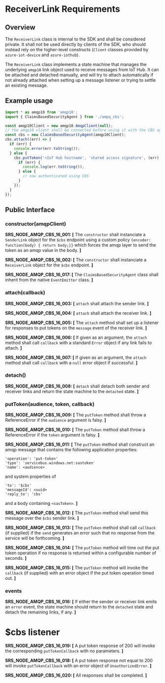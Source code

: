 # ReceiverLink Requirements

## Overview

The `ReceiverLink` class is internal to the SDK and shall be considered private. It shall not be used directly by clients of the SDK, who should instead rely on the higher-level constructs (`Client` classes provided by `azure-iot-device` and `azure-iothub`).

The `ReceiverLink` class implements a state machine that manages the underlying `amqp10` link object used to receive messages from IoT Hub. It can be attached and detached manually, and will try to attach automatically if not already attached when setting up a message listener or trying to settle an existing message.

## Example usage

```typescript
import * as amqp10 from 'amqp10';
import { ClaimsBasedSecurityAgent } from './ampq_cbs';

const amqp10Client = new amqp10.AmqpClient(null);
// the amqp10 client shall be connected before using it with the CBS agent.
const cbs = new ClaimsBasedSecurityAgent(amqp10Client);
cbs.attach((err) => {
  if (err) {
    console.error(err.toString());
  } else {
    cbs.putToken('<IoT Hub hostname', 'shared access signature', (err) => {
      if (err) {
        console.log(err.toString());
      } else {
        // now authenticated using CBS
      }
    });
  }
});
```

## Public Interface

### constructor(amqpClient)

**SRS_NODE_AMQP_CBS_16_001: [** The `constructor` shall instanciate a `SenderLink` object for the `$cbs` endpoint using a custom policy `{encoder: function(body) { return body;}}` which forces the amqp layer to send the token as an amqp value in the body. **]**

**SRS_NODE_AMQP_CBS_16_002: [** The `constructor` shall instanciate a `ReceiverLink` object for the `$cbs` endpoint. **]**

**SRS_NODE_AMQP_CBS_16_017: [** The `ClaimsBasedSecurityAgent` class shall inherit from the native `EventEmitter` class. **]**

### attach(callback)

**SRS_NODE_AMQP_CBS_16_003: [** `attach` shall attach the sender link. **]**

**SRS_NODE_AMQP_CBS_16_004: [** `attach` shall attach the receiver link. **]**

**SRS_NODE_AMQP_CBS_16_005: [** The `attach` method shall set up a listener for responses to put tokens on the `message` event of the receiver link. **]**

**SRS_NODE_AMQP_CBS_16_006: [** If given as an argument, the `attach` method shall call `callback` with a standard `Error` object if any link fails to attach. **]**

**SRS_NODE_AMQP_CBS_16_007: [** If given as an argument, the `attach` method shall call `callback` with a `null` error object if successful. **]**

### detach()

**SRS_NODE_AMQP_CBS_16_008: [** `detach` shall detach both sender and receiver links and return the state machine to the `detached` state. **]**

### putToken(audience, token, callback)

**SRS_NODE_AMQP_CBS_16_009: [** The `putToken` method shall throw a ReferenceError if the `audience` argument is falsy. **]**

**SRS_NODE_AMQP_CBS_16_010: [** The `putToken` method shall throw a ReferenceError if the `token` argument is falsy. **]**

**SRS_NODE_AMQP_CBS_16_011: [** The `putToken` method shall construct an amqp message that contains the following application properties:
```
'operation': 'put-token'
'type': 'servicebus.windows.net:sastoken'
'name': <audience>
```

and system properties of

```
'to': '$cbs'
'messageId': <uuid>
'reply_to': 'cbs'
```

and a body containing `<sasToken>`. **]**

**SRS_NODE_AMQP_CBS_16_012: [** The `putToken` method shall send this message over the `$cbs` sender link. **]**

**SRS_NODE_AMQP_CBS_16_013: [** The `putToken` method shall call `callback` (if supplied) if the `send` generates an error such that no response from the service will be forthcoming. **]**

**SRS_NODE_AMQP_CBS_16_014: [** The `putToken` method will time out the put token operation if no response is returned within a configurable number of seconds. **]**

**SRS_NODE_AMQP_CBS_16_015: [** The `putToken` method will invoke the `callback` (if supplied) with an error object if the put token operation timed out. **]**

### events

**SRS_NODE_AMQP_CBS_16_016: [** If either the sender or receiver link emits an `error` event, the state machine should return to the `detached` state and detach the remaining links, if any. **]**

# $cbs listener

**SRS_NODE_AMQP_CBS_16_019: [** A put token response of 200 will invoke the corresponding `putTokenCallback` with no parameters. **]**

**SRS_NODE_AMQP_CBS_16_018: [** A put token response not equal to 200 will invoke `putTokenCallback` with an error object of `UnauthorizedError`. **]**

**SRS_NODE_AMQP_CBS_16_020: [** All responses shall be completed. **]**
